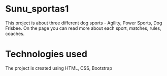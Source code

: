# Sunu_sportas1
This project is about three different dog sports - Agility, Power Sports, Dog Frisbee. On the page you can read more about each sport, matches, rules, coaches.
# Technologies used
The project is created using HTML, CSS, Bootstrap
